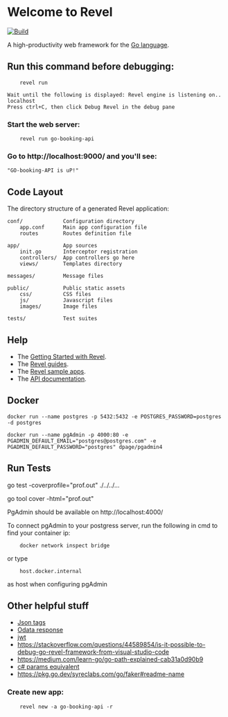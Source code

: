 # Welcome to Revel
[![Build](https://github.com/LightBlueHue/go-booking-api/actions/workflows/go.yml/badge.svg?branch=main)](https://github.com/LightBlueHue/go-booking-api/actions/workflows/go.yml)

A high-productivity web framework for the [Go language](http://www.golang.org/).

## Run this command before debugging:

        revel run
    
    Wait until the following is displayed: Revel engine is listening on.. localhost
    Press ctrl+C, then click Debug Revel in the debug pane

### Start the web server:

        revel run go-booking-api

### Go to http://localhost:9000/ and you'll see:

    "GO-booking-API is uP!"

## Code Layout

The directory structure of a generated Revel application:

    conf/             Configuration directory
        app.conf      Main app configuration file
        routes        Routes definition file

    app/              App sources
        init.go       Interceptor registration
        controllers/  App controllers go here
        views/        Templates directory

    messages/         Message files

    public/           Public static assets
        css/          CSS files
        js/           Javascript files
        images/       Image files

    tests/            Test suites


## Help

* The [Getting Started with Revel](http://revel.github.io/tutorial/gettingstarted.html).
* The [Revel guides](http://revel.github.io/manual/index.html).
* The [Revel sample apps](http://revel.github.io/examples/index.html).
* The [API documentation](https://godoc.org/github.com/revel/revel).


## Docker
`docker run --name postgres -p 5432:5432 -e POSTGRES_PASSWORD=postgres -d postgres`

`docker run --name pgAdmin -p 4000:80 -e PGADMIN_DEFAULT_EMAIL="postgres@postgres.com" -e PGADMIN_DEFAULT_PASSWORD="postgres" dpage/pgadmin4`

## Run Tests
go test -coverprofile="prof.out" ./../../...

go tool cover -html="prof.out"


PgAdmin should be available on http://localhost:4000/

To connect pgAdmin to your postgress server, run the following in cmd to find your container ip:

        docker network inspect bridge

or type

        host.docker.internal
        
 as host when configuring pgAdmin

 ## Other helpful stuff
 
* [Json tags](https://drstearns.github.io/tutorials/gojson/)
* [Odata response](https://docs.oasis-open.org/odata/odata-json-format/v4.0/errata02/os/odata-json-format-v4.0-errata02-os-complete.html#_Toc403940655)
* [jwt](https://medium.com/wesionary-team/jwt-authentication-in-golang-with-gin-63dbc0816d55)
* https://stackoverflow.com/questions/44589854/is-it-possible-to-debug-go-revel-framework-from-visual-studio-code
* https://medium.com/learn-go/go-path-explained-cab31a0d90b9
* [c# params equivalent](https://go.dev/ref/spec#Passing_arguments_to_..._parameters)
* https://pkg.go.dev/syreclabs.com/go/faker#readme-name


### Create new app:
        revel new -a go-booking-api -r